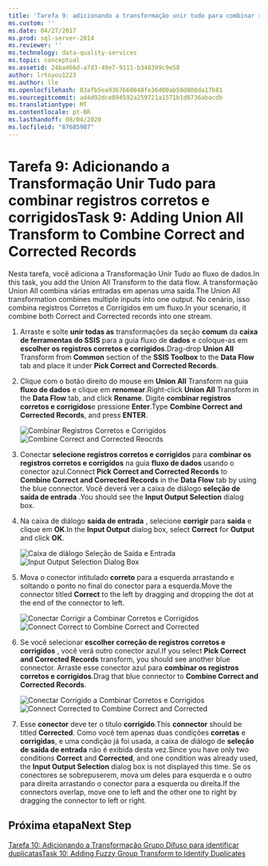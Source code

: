 ```yaml
---
title: 'Tarefa 9: adicionando a transformação unir tudo para combinar registros corretos e corrigidos | Microsoft Docs'
ms.custom: ''
ms.date: 04/27/2017
ms.prod: sql-server-2014
ms.reviewer: ''
ms.technology: data-quality-services
ms.topic: conceptual
ms.assetid: 24ba466d-a7d3-49e7-9111-b348399c9e58
author: lrtoyou1223
ms.author: lle
ms.openlocfilehash: 83afb5ea9367660048fe36d00ab59d808da17b81
ms.sourcegitcommit: ad4d92dce894592a259721a1571b1d8736abacdb
ms.translationtype: MT
ms.contentlocale: pt-BR
ms.lasthandoff: 08/04/2020
ms.locfileid: "87685987"
---
```

# <a name="task-9-adding-union-all-transform-to-combine-correct-and-corrected-records"></a><span data-ttu-id="81cbe-102">Tarefa 9: Adicionando a Transformação Unir Tudo para combinar registros corretos e corrigidos</span><span class="sxs-lookup"><span data-stu-id="81cbe-102">Task 9: Adding Union All Transform to Combine Correct and Corrected Records</span></span>
  <span data-ttu-id="81cbe-103">Nesta tarefa, você adiciona a Transformação Unir Tudo ao fluxo de dados.</span><span class="sxs-lookup"><span data-stu-id="81cbe-103">In this task, you add the Union All Transform to the data flow.</span></span> <span data-ttu-id="81cbe-104">A transformação Union All combina várias entradas em apenas uma saída.</span><span class="sxs-lookup"><span data-stu-id="81cbe-104">The Union All transformation combines multiple inputs into one output.</span></span> <span data-ttu-id="81cbe-105">No cenário, isso combina registros Corretos e Corrigidos em um fluxo.</span><span class="sxs-lookup"><span data-stu-id="81cbe-105">In your scenario, it combine both Correct and Corrected records into one stream.</span></span>  
  
1.  <span data-ttu-id="81cbe-106">Arraste e solte **unir todas as** transformações da seção **comum** da **caixa de ferramentas do SSIS** para a guia fluxo de **dados** e coloque-as em **escolher os registros corretos e corrigidos**.</span><span class="sxs-lookup"><span data-stu-id="81cbe-106">Drag-drop **Union All** Transform from **Common** section of the **SSIS Toolbox** to the **Data Flow** tab and place it under **Pick Correct and Corrected Records**.</span></span>  
  
2.  <span data-ttu-id="81cbe-107">Clique com o botão direito do mouse em **Union All** Transform na guia **fluxo de dados** e clique em **renomear**.</span><span class="sxs-lookup"><span data-stu-id="81cbe-107">Right-click **Union All** Transform in the **Data Flow** tab, and click **Rename**.</span></span> <span data-ttu-id="81cbe-108">Digite **combinar registros corretos e corrigidos**e pressione **Enter**.</span><span class="sxs-lookup"><span data-stu-id="81cbe-108">Type **Combine Correct and Corrected Records**, and press **ENTER**.</span></span>  
  
     <span data-ttu-id="81cbe-109">![Combinar Registros Corretos e Corrigidos](../../2014/tutorials/media/et-addinguattocombinecacrecords-01.jpg "Combinar Registros Corretos e Corrigidos")</span><span class="sxs-lookup"><span data-stu-id="81cbe-109">![Combine Correct and Corrected Reocrds](../../2014/tutorials/media/et-addinguattocombinecacrecords-01.jpg "Combine Correct and Corrected Reocrds")</span></span>  
  
3.  <span data-ttu-id="81cbe-110">Conectar **selecione registros corretos e corrigidos** para **combinar os registros corretos e corrigidos** na guia **fluxo de dados** usando o conector azul.</span><span class="sxs-lookup"><span data-stu-id="81cbe-110">Connect **Pick Correct and Corrected Records** to **Combine Correct and Corrected Records** in the **Data Flow** tab by using the blue connector.</span></span> <span data-ttu-id="81cbe-111">Você deverá ver a caixa de diálogo **seleção de saída de entrada** .</span><span class="sxs-lookup"><span data-stu-id="81cbe-111">You should see the **Input Output Selection** dialog box.</span></span>  
  
4.  <span data-ttu-id="81cbe-112">Na caixa de diálogo **saída de entrada** , selecione **corrigir** para **saída** e clique em **OK**.</span><span class="sxs-lookup"><span data-stu-id="81cbe-112">In the **Input Output** dialog box, select **Correct** for **Output** and click **OK**.</span></span>  
  
     <span data-ttu-id="81cbe-113">![Caixa de diálogo Seleção de Saída e Entrada](../../2014/tutorials/media/et-addinguattocombinecacrecords-02.jpg "Caixa de diálogo Seleção de Saída e Entrada")</span><span class="sxs-lookup"><span data-stu-id="81cbe-113">![Input Output Selection Dialog Box](../../2014/tutorials/media/et-addinguattocombinecacrecords-02.jpg "Input Output Selection Dialog Box")</span></span>  
  
5.  <span data-ttu-id="81cbe-114">Mova o conector intitulado **correto** para a esquerda arrastando e soltando o ponto no final do conector para a esquerda.</span><span class="sxs-lookup"><span data-stu-id="81cbe-114">Move the connector titled **Correct** to the left by dragging and dropping the dot at the end of the connector to left.</span></span>  
  
     <span data-ttu-id="81cbe-115">![Conectar Corrigir a Combinar Corretos e Corrigidos](../../2014/tutorials/media/et-addinguattocombinecacrecords-03.jpg "Conectar Corrigir a Combinar Corretos e Corrigidos")</span><span class="sxs-lookup"><span data-stu-id="81cbe-115">![Connect Correct to Combine Correct and Corrected](../../2014/tutorials/media/et-addinguattocombinecacrecords-03.jpg "Connect Correct to Combine Correct and Corrected")</span></span>  
  
6.  <span data-ttu-id="81cbe-116">Se você selecionar **escolher correção de registros corretos e corrigidos** , você verá outro conector azul.</span><span class="sxs-lookup"><span data-stu-id="81cbe-116">If you select **Pick Correct and Corrected Records** transform, you should see another blue connector.</span></span> <span data-ttu-id="81cbe-117">Arraste esse conector azul para **combinar os registros corretos e corrigidos**.</span><span class="sxs-lookup"><span data-stu-id="81cbe-117">Drag that blue connector to **Combine Correct and Corrected Records**.</span></span>  
  
     <span data-ttu-id="81cbe-118">![Conectar Corrigido a Combinar Corretos e Corrigidos](../../2014/tutorials/media/et-addinguattocombinecacrecords-04.jpg "Conectar Corrigido a Combinar Corretos e Corrigidos")</span><span class="sxs-lookup"><span data-stu-id="81cbe-118">![Connect Corrected to Combine Correct and Corrected](../../2014/tutorials/media/et-addinguattocombinecacrecords-04.jpg "Connect Corrected to Combine Correct and Corrected")</span></span>  
  
7.  <span data-ttu-id="81cbe-119">Esse **conector** deve ter o título **corrigido**.</span><span class="sxs-lookup"><span data-stu-id="81cbe-119">This **connector** should be titled **Corrected**.</span></span> <span data-ttu-id="81cbe-120">Como você tem apenas duas condições **corretas** e **corrigidas**, e uma condição já foi usada, a caixa de diálogo de **seleção de saída de entrada** não é exibida desta vez.</span><span class="sxs-lookup"><span data-stu-id="81cbe-120">Since you have only two conditions **Correct** and **Corrected**, and one condition was already used, the **Input Output Selection** dialog box is not displayed this time.</span></span> <span data-ttu-id="81cbe-121">Se os conectores se sobrepuserem, mova um deles para esquerda e o outro para direita arrastando o conector para a esquerda ou direita.</span><span class="sxs-lookup"><span data-stu-id="81cbe-121">If the connectors overlap, move one to left and the other one to right by dragging the connector to left or right.</span></span>  
  
## <a name="next-step"></a><span data-ttu-id="81cbe-122">Próxima etapa</span><span class="sxs-lookup"><span data-stu-id="81cbe-122">Next Step</span></span>  
 [<span data-ttu-id="81cbe-123">Tarefa 10: Adicionando a Transformação Grupo Difuso para identificar duplicatas</span><span class="sxs-lookup"><span data-stu-id="81cbe-123">Task 10: Adding Fuzzy Group Transform to Identify Duplicates</span></span>](../../2014/tutorials/task-10-adding-fuzzy-group-transform-to-identify-duplicates.md)  
  
  
